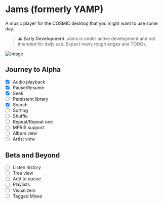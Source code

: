 # Jams (formerly YAMP)

A music player for the COSMIC desktop that you might want to use some day.

> **⚠️ Early Development**: Jams is under active development and not intended for daily use. Expect many rough edges and TODOs.

![image](https://github.com/user-attachments/assets/e37171aa-6e77-468a-94bc-607f486bad45)

## Journey to Alpha

- [x] Audio playback
- [x] Pause/Resume
- [x] Seek
- [ ] Persistent library
- [x] Search
- [ ] Sorting
- [ ] Shuffle
- [ ] Repeat/Repeat one
- [ ] MPRIS support
- [ ] Album view
- [ ] Artist view

## Beta and Beyond

- [ ] Listen history
- [ ] Tree view
- [ ] Add to queue
- [ ] Playlists
- [ ] Visualizers
- [ ] Tagged Mixes
